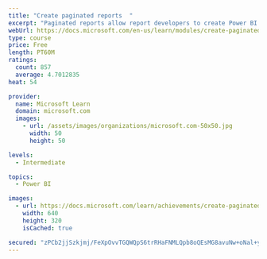 ```yaml
---
title: "Create paginated reports  "
excerpt: "Paginated reports allow report developers to create Power BI artifacts that have tightly controlled rendering requirements. Paginated reports are ideal for creating sales invoices, receipts, purchase orders, and tabular data. This module will teach you how to create reports, add parameters, and work with tables and charts in paginated reports."
webUrl: https://docs.microsoft.com/en-us/learn/modules/create-paginated-reports-power-bi/
type: course
price: Free
length: PT60M
ratings:
  count: 857
  average: 4.7012835
heat: 54

provider:
  name: Microsoft Learn
  domain: microsoft.com
  images:
    - url: /assets/images/organizations/microsoft.com-50x50.jpg
      width: 50
      height: 50

levels:
  - Intermediate

topics:
  - Power BI

images:
  - url: https://docs.microsoft.com/learn/achievements/create-paginated-reports-power-bi-social.png
    width: 640
    height: 320
    isCached: true

secured: "zPCb2jjSzkjmj/FeXpOvvTGQWQpS6trRHaFNMLQpb8oQEsMG8avuNw+oNal+y3G0nu577dKnqLaFnc4EVzigeUWrc/R0pRkmt59vLiMfmNM/+0ro/t19sW4OSmfSfNClFZxYlVRb9F+OsPw+ITHW9uGoyOJ2dEOuCVg+EUcMPP2UWEvrHu2Y/5EqBjdNqDijCwyV5z9OQc00kcWWDrFfCtv2wye8aJmoB8rkGWfebpzjz1p7s5rUP58EsI9gt2MWmSy6T9IhYtfjF8n477NYOT0P5EtoIwA7/NLurMmEm4StHfjEesuHmQR2IzTQMC8cxJqgIZC8IQStiTtvcvhAvqu0WeDmCDwKhFDfOHQj6hkLOFOdLeGffN/dLOBpam4rZNcEzqd402KU7hn0lLGoohMtVqkuNQRsFvju2ZeC2ZM=;yms1XrHmspd/PrJPUorCVg=="
---
```


